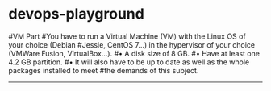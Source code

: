 # devops-playground

#VM Part
#You have to run a Virtual Machine (VM) with the Linux OS of your choice (Debian
#Jessie, CentOS 7...) in the hypervisor of your choice (VMWare Fusion, VirtualBox...).
#• A disk size of 8 GB.
#• Have at least one 4.2 GB partition.
#• It will also have to be up to date as well as the whole packages installed to meet
#the demands of this subject.

------
